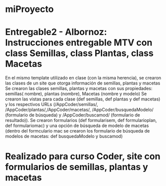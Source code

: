 # miProyecto
# Entregable2 - Albornoz: Instrucciones entregable MTV con class Semillas, class Plantas, class Macetas   
En el mismo template utilizado en clase (con la misma herencia), se crearon las clases de un site que otorga información de semillas, plantas y macetas
Se crearon las clases semillas, plantas y macetas con sus propiedades: semillas( nombre), plantas (nombre), Macetas (nombre y modelo)
Se crearon las vistas para cada clase (def semillas, def plantas y def macetas) y los respectivos URLs (/AppCoder/semillas/, /AppCoder/plantas/,/AppCoder/macetas/, /AppCoder/busquedaModelo/ (formulario de búsqueda) y /AppCoder/buscamod/ (formulario de resultado)).
Se crearon formularios (def formularisem, def formularioplan, def formulariomac) y una opción de búsqueda de modelo de macetas (dentro del formculario mac se crearon los formulario de búsqueda de modelos de macetas: def busquedaModelo y buscamod)

# Realizado para curso Coder, site con formularios de semillas, plantas y macetas 
